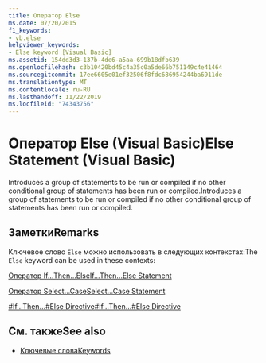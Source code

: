 ```yaml
---
title: Оператор Else
ms.date: 07/20/2015
f1_keywords:
- vb.else
helpviewer_keywords:
- Else keyword [Visual Basic]
ms.assetid: 154dd3d3-137b-4de6-a5aa-699b18dfb639
ms.openlocfilehash: c3b10420bd45c4a35c0a5de66b751149c4e41464
ms.sourcegitcommit: 17ee6605e01ef32506f8fdc686954244ba6911de
ms.translationtype: MT
ms.contentlocale: ru-RU
ms.lasthandoff: 11/22/2019
ms.locfileid: "74343756"
---
```

# <a name="else-statement-visual-basic"></a><span data-ttu-id="ef9d9-102">Оператор Else (Visual Basic)</span><span class="sxs-lookup"><span data-stu-id="ef9d9-102">Else Statement (Visual Basic)</span></span>
<span data-ttu-id="ef9d9-103">Introduces a group of statements to be run or compiled if no other conditional group of statements has been run or compiled.</span><span class="sxs-lookup"><span data-stu-id="ef9d9-103">Introduces a group of statements to be run or compiled if no other conditional group of statements has been run or compiled.</span></span>  
  
## <a name="remarks"></a><span data-ttu-id="ef9d9-104">Заметки</span><span class="sxs-lookup"><span data-stu-id="ef9d9-104">Remarks</span></span>  
 <span data-ttu-id="ef9d9-105">Ключевое слово `Else` можно использовать в следующих контекстах:</span><span class="sxs-lookup"><span data-stu-id="ef9d9-105">The `Else` keyword can be used in these contexts:</span></span>  
  
 [<span data-ttu-id="ef9d9-106">Оператор If...Then...Else</span><span class="sxs-lookup"><span data-stu-id="ef9d9-106">If...Then...Else Statement</span></span>](../../../visual-basic/language-reference/statements/if-then-else-statement.md)  
  
 [<span data-ttu-id="ef9d9-107">Оператор Select...Case</span><span class="sxs-lookup"><span data-stu-id="ef9d9-107">Select...Case Statement</span></span>](../../../visual-basic/language-reference/statements/select-case-statement.md)  
  
 [<span data-ttu-id="ef9d9-108">#If...Then...#Else Directive</span><span class="sxs-lookup"><span data-stu-id="ef9d9-108">#If...Then...#Else Directive</span></span>](../../../visual-basic/language-reference/directives/if-then-else-directives.md)  
  
## <a name="see-also"></a><span data-ttu-id="ef9d9-109">См. также</span><span class="sxs-lookup"><span data-stu-id="ef9d9-109">See also</span></span>

- [<span data-ttu-id="ef9d9-110">Ключевые слова</span><span class="sxs-lookup"><span data-stu-id="ef9d9-110">Keywords</span></span>](../../../visual-basic/language-reference/keywords/index.md)
